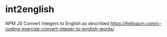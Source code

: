 # int2english
NPM JS Convert Integers to English as described https://helloacm.com/c-coding-exercise-convert-integer-to-english-words/

